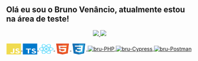 ## Olá eu sou o Bruno Venâncio, atualmente estou na área de teste!
<div align="center">
  <a href="https://github.com/venancio2000">
  <img height="180em" src="https://github-readme-stats.vercel.app/api?username=venancio2000&show_icons=true&theme=drank&include_all_commits=true&count_private=true"/>
  <img height="180em" src="https://github-readme-stats.vercel.app/api/top-langs/?username=venancio2000&layout=compact&langs_count=7&theme=drank"/>
</div>
<div style="display: inline_block"><br>
  <img align="center" alt="bru-Js" height="30" width="40" src="https://raw.githubusercontent.com/devicons/devicon/master/icons/javascript/javascript-plain.svg">
  <img align="center" alt="bru-Ts" height="30" width="40" src="https://raw.githubusercontent.com/devicons/devicon/master/icons/typescript/typescript-plain.svg">
  <img align="center" alt="bru-React" height="30" width="40" src="https://raw.githubusercontent.com/devicons/devicon/master/icons/react/react-original.svg">
  <img align="center" alt="bru-HTML" height="30" width="40" src="https://raw.githubusercontent.com/devicons/devicon/master/icons/html5/html5-original.svg">
  <img align="center" alt="bru-CSS" height="30" width="40" src="https://raw.githubusercontent.com/devicons/devicon/master/icons/css3/css3-original.svg">
  <img align="center" alt="bru-PHP" height="30" width="40" src="https://cdn.jsdelivr.net/gh/devicons/devicon/icons/php/php-plain.svg" >
  <img align="center" alt="bru-Cypress" height="30" width="40" src="https://openviewpartners.com/wp-content/uploads/2020/12/Cypress_Logotype_Color_Light_BG.png" >
  <img align="center" alt="bru-Postman" height="30" width="40" src="https://www.vhv.rs/dpng/d/499-4996069_postman-logo-circle-hd-png-download.png" >
  
  
  
</div>
  
  ##
 
<div> 
  

 
</div>

